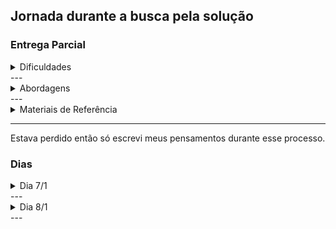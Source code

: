 ## Jornada durante a busca pela solução


### Entrega Parcial

<details>
<summary>Dificuldades</summary>

1. Entender o que exatamente é o Giroscópio e como ele é usado no robô
2. Saber como funciona o sensor MPU-6050
3. Saber como funciona o microcontrolador STM32F767ZI
4. Saber como usar esses dois no platformIO dentro do VS
5. 

</details>
---
<details>
<summary>Abordagens</summary>

1. Pesquisar sobre o Giroscópio e seu uso em robôs terrestres. 
 1.1 Só tem materiais sobre o uso em robôs do sensor no arduíno. 
2. Ver vídeos e códigos do sensor sendo usado para diferentes propósitos
3. Ver vídeos e códigos do microcontrolador sendo usado para diferentes propósitos
4. Pesquisar sobre o platformIO na board e no framework usado no desafio, além de ver vídeos e códigos dele sendo usado. 
5. 

</details>
---
<details>
<summary>Materiais de Referência</summary>

1. Melhor <a href="https://www.youtube.com/watch?v=mRZGdvJQnPU">vídeo explicando sobre o giroscópio</a>; 
2. 
2.1 Pareceu interessante <a href = "https://www.youtube.com/watch?v=F1IdRtIDdIs">vídeo do movimento do braço</a>
3. 
4. Um <a href="https://www.youtube.com/watch?v=PYSy_PLjytQ">vídeo que resumiu bem o platformIO</a>
5. 

</details>

------

Estava perdido então só escrevi meus pensamentos durante esse processo. 

### Dias

<details> 
<summary>Dia 7/1</summary>

 - Li toda a documentação do projeto, abri os links que estavam lá e estou tentando entender como resolver isso. 
 - Vi uma parte do repositório do RoboCin que tinha coisas sobre odometria e como as coisas estavam estruturadas lá. Tenho uma vaga impressão com o que vou ter que mexer, mas ainda preciso que eu entenda melhor as ferramentas e os componentes que mencionaram. 
 - Estou esperando a platformIO terminar de criar o projeto que coloquei num board Freestyle e na framework mBed como falaram. (mas não sei se esse board estaria certo, vou testar e ver como é).
 - PlatformIO terminou. Agora vou mexer um pouco nele. 
 - Depois de passar um tempo sem ver nada disso (porque não sabia muito o que fazer), percebi que o giroscópio deve ter um padrão para mandar os dados e eu posso ver isso antes de focar mais profundamente na comunicação dele com o microcontrolador. ou talvez eu esteja falando besteira. 
</details>
---
<details> 
<summary>Dia 8/1</summary>

 - Vi que mandaram um vídeo sobre o desafio vou ver ele enquanto espero o platformIO fazer o projeto na board Nucleo F767ZI que mandaram no discord que seria o ideal para fazer as coisas por meio da framework mbed. 
 - Consegui entender bem mais sobre o que é o giroscópio e a mexer mais no platformIO, ainda preciso ver como mexer no microcontrolador sem ter o negocinho físico comigo além de fazer a comunicação do sensor para obter os dados. Sinto que estou entendendo bem mais o que fazer agora. 
 - Acho que preciso construir um planejamento de atividades e deadlines...
</details>
---
